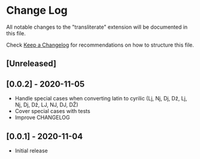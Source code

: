 # Change Log

All notable changes to the "transliterate" extension will be documented in this file.

Check [Keep a Changelog](http://keepachangelog.com/) for recommendations on how to structure this file.

## [Unreleased]

## [0.0.2] - 2020-11-05

- Handle special cases when converting latin to cyrilic (Lj, Nj, Dj, Dž, Lj, Nj, Dj, Dž, LJ, NJ, DJ, DŽ)
- Cover special cases with tests
- Improve CHANGELOG

## [0.0.1] - 2020-11-04

- Initial release
